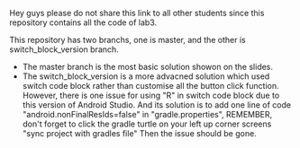 Hey guys please do not share this link to all other students since this repository contains all the code of lab3.

This repository has two branchs, one is master, and the other is switch_block_version branch.
  - The master branch is the most basic solution showon on the slides.
  - The switch_block_version is a more advacned solution which used switch code block rather than customise all the button click function.
    However, there is one issue for using "R" in switch code block due to this version of Android Studio. And its solution is to add
    one line of code "android.nonFinalResIds=false" in "gradle.properties", REMEMBER, don't forget to click the gradle turtle on your left up corner screens "sync project with gradles file"
    Then the issue should be gone.
